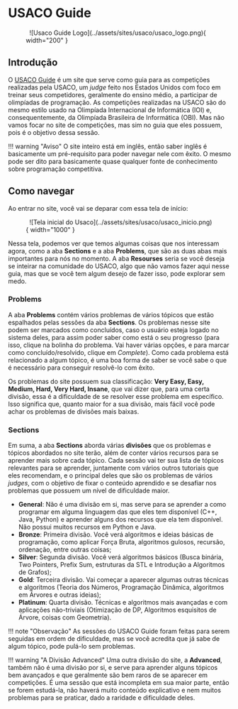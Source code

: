# USACO Guide

<figure markdown="span">
  ![Usaco Guide Logo](../assets/sites/usaco/usaco_logo.png){ width="200" }
</figure>

## Introdução

O <a href="https://usaco.guide" target="_blank">USACO Guide</a> é um site que serve como guia para as competições realizadas pela USACO, um *judge* feito nos Estados Unidos com foco em treinar seus competidores, geralmente do ensino médio, a participar de olimpíadas de programação. As competições realizadas na USACO são do mesmo estilo usado na Olimpíada Internacional de Informática (IOI) e, consequentemente, da Olimpíada Brasileira de Informática (OBI). Mas não vamos focar no site de competições, mas sim no guia que eles possuem, pois é o objetivo dessa sessão.

!!! warning "Aviso"
    O site inteiro está em inglês, então saber inglês é basicamente um pré-requisito para poder navegar nele com êxito. O mesmo pode ser dito para basicamente quase qualquer fonte de conhecimento sobre programação competitiva.

## Como navegar

Ao entrar no site, você vai se deparar com essa tela de início:

<figure markdown="span">
  ![Tela inicial do Usaco](../assets/sites/usaco/usaco_inicio.png){ width="1000" }
</figure>

Nessa tela, podemos ver que temos algumas coisas que nos interessam agora, como a aba **Sections** e a aba **Problems**, que são as duas abas mais importantes para nós no momento. A aba **Resourses** seria se você deseja se inteirar na comunidade do USACO, algo que não vamos fazer aqui nesse guia, mas que se você tem algum desejo de fazer isso, pode explorar sem medo.

### Problems

A aba **Problems** contém vários problemas de vários tópicos que estão espalhados pelas sessões da aba **Sections**. Os problemas nesse site podem ser marcados como concluídos, caso o usuário esteja logado no sistema deles, para assim poder saber como está o seu progresso (para isso, clique na bolinha do problema. Vai haver várias opções, e para marcar como concluído/resolvido, clique em *Complete*). Como cada problema está relacionado a algum tópico, é uma boa forma de saber se você sabe o que é necessário para conseguir resolvê-lo com êxito.

Os problemas do site possuem sua classificação: **Very Easy, Easy, Medium, Hard, Very Hard, Insane**, que vai dizer que, para uma certa divisão, essa é a dificuldade de se resolver esse problema em específico. Isso significa que, quanto maior for a sua divisão, mais fácil você pode achar os problemas de divisões mais baixas.

### Sections

Em suma, a aba **Sections** aborda várias **divisões** que os problemas e tópicos abordados no site terão, além de conter vários recursos para se aprender mais sobre cada tópico. Cada sessão vai ter sua lista de tópicos relevantes para se aprender, juntamente com vários outros tutoriais que eles recomendam, e o principal deles que são os problemas de vários *judges*, com o objetivo de fixar o conteúdo aprendido e se desafiar nos problemas que possuem um nível de dificuldade maior.

* **General**: Não é uma divisão em si, mas serve para se aprender a como programar em alguma linguagem das que eles tem disponível (C++, Java, Python) e aprender alguns dos recursos que ela tem disponível. Não possui muitos recursos em Python e Java.
* **Bronze**: Primeira divisão. Você verá algoritmos e ideias básicas de programação, como aplicar Força Bruta, algoritmos gulosos, recursão, ordenação, entre outras coisas;
* **Silver**: Segunda divisão. Você verá algoritmos básicos (Busca binária, Two Pointers, Prefix Sum, estruturas da STL e Introdução a Algoritmos de Grafos);
* **Gold**: Terceira divisão. Vai começar a aparecer algumas outras técnicas e algoritmos (Teoria dos Números, Programação Dinâmica, algoritmos em Árvores e outras ideias);
* **Platinum**: Quarta divisão. Técnicas e algoritmos mais avançadas e com aplicações não-triviais (Otimização de DP, Algoritmos esquisitos de Árvore, coisas com Geometria).

!!! note "Observação"
    As sessões do USACO Guide foram feitas para serem seguidas em ordem de dificuldade, mas se você acredita que já sabe de algum tópico, pode pulá-lo sem problemas.

!!! warning "A Divisão Advanced"
    Uma outra divisão do site, a **Advanced**, também não é uma divisão por si, e serve para aprender alguns tópicos bem avançados e que geralmente são bem raros de se aparecer em competições. É uma sessão que está incompleta em sua maior parte, então se forem estudá-la, não haverá muito conteúdo explicativo e nem muitos problemas para se praticar, dado a raridade e dificuldade deles.